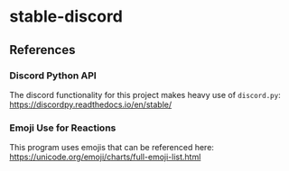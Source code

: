 # stable-discord
## References
### Discord Python API
The discord functionality for this project makes heavy use of `discord.py`: https://discordpy.readthedocs.io/en/stable/
### Emoji Use for Reactions
This program uses emojis that can be referenced here: https://unicode.org/emoji/charts/full-emoji-list.html